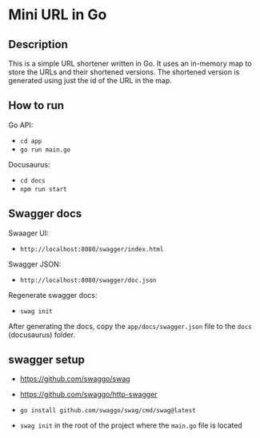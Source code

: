 # Mini URL in Go

## Description

This is a simple URL shortener written in Go. It uses an in-memory map to store the URLs and their shortened versions.
The shortened version is generated using just the id of the URL in the map.

## How to run

Go API:

- `cd app`
- `go run main.go`

Docusaurus:

- `cd docs`
- `npm run start`

## Swagger docs

Swaager UI:

- `http://localhost:8080/swagger/index.html`

Swagger JSON:

- `http://localhost:8080/swagger/doc.json`

Regenerate swagger docs:

- `swag init`

After generating the docs, copy the `app/docs/swagger.json` file to the `docs` (docusaurus) folder.

## swagger setup

- https://github.com/swaggo/swag

- https://github.com/swaggo/http-swagger

- `go install github.com/swaggo/swag/cmd/swag@latest`

- `swag init` in the root of the project where the `main.go` file is located
